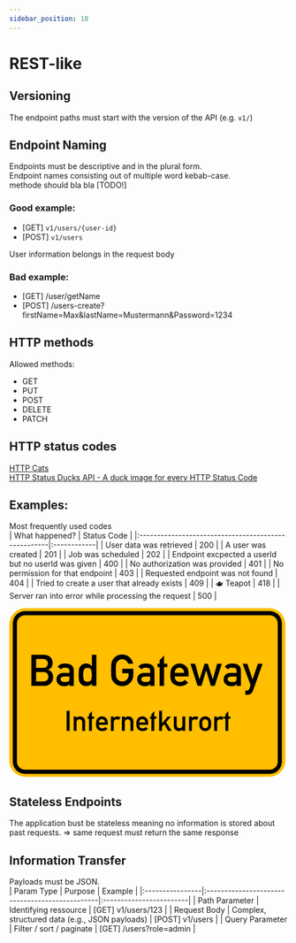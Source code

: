```yaml
---
sidebar_position: 10
---
```


# REST-like

## Versioning

The endpoint paths must start with the version of the API (e.g. `v1/`)

## Endpoint Naming

Endpoints must be descriptive and in the plural form.  
Endpoint names consisting out of multiple word kebab-case.  
methode should bla bla [TODO!]

### Good example:

- [GET] `v1/users/{user-id}`
- [POST] `v1/users`

User information belongs in the request body

### Bad example:

- [GET] /user/getName
- [POST] /users-create?firstName=Max&lastName=Mustermann&Password=1234

## HTTP methods

Allowed methods:

- GET
- PUT
- POST
- DELETE
- PATCH

## HTTP status codes

[HTTP Cats](https://http.cat/)  
[HTTP Status Ducks API - A duck image for every HTTP Status Code](https://httpducks.com/)

## Examples:

Most frequently used codes  
| What happened? | Status Code |
|:----------------------------------------------------|:------------|
| User data was retrieved | 200 |
| A user was created | 201 |
| Job was scheduled | 202 |
| Endpoint excpected a userId but no userId was given | 400 |
| No authorization was provided | 401 |
| No permission for that endpoint | 403 |
| Requested endpoint was not found | 404 |
| Tried to create a user that already exists | 409 |
| 🫖 Teapot | 418 |
| Server ran into error while processing the request | 500 |

![](files/bad-gateway-internetkurort-3883414006-png-file.png)

## Stateless Endpoints

The application bust be stateless meaning no information is stored about past requests. => same request must return the same response

## Information Transfer

Payloads must be JSON.  
| Param Type | Purpose | Example |
|:----------------|:-----------------------------------------------|:------------------------|
| Path Parameter | Identifying ressource | [GET] v1/users/123 |
| Request Body | Complex, structured data (e.g., JSON payloads) | [POST] v1/users |
| Query Parameter | Filter / sort / paginate | [GET] /users?role=admin |
